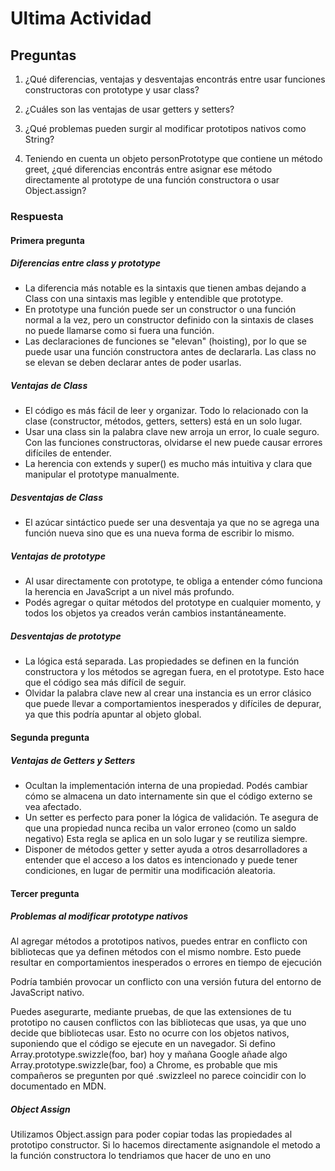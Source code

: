 # Ultima Actividad

## Preguntas

1. ¿Qué diferencias, ventajas y desventajas encontrás entre usar funciones constructoras
   con prototype y usar class?

2. ¿Cuáles son las ventajas de usar getters y setters?

3. ¿Qué problemas pueden surgir al modificar prototipos nativos como String?

4. Teniendo en cuenta un objeto personPrototype que contiene un método greet, ¿qué
   diferencias encontrás entre asignar ese método directamente al prototype de una
   función constructora o usar Object.assign?

### Respuesta

#### Primera pregunta

##### Diferencias entre class y prototype

- La diferencia más notable es la sintaxis que tienen ambas dejando a Class
  con una sintaxis mas legible y entendible que prototype.
- En prototype una función puede ser un constructor o una función normal a la vez,
  pero un constructor definido con la sintaxis de clases no puede llamarse como si
  fuera una función.
- Las declaraciones de funciones se "elevan" (hoisting), por lo que se puede usar una
  función constructora antes de declararla. Las class no se elevan se deben declarar
  antes de poder usarlas.

##### Ventajas de Class

- El código es más fácil de leer y organizar. Todo lo relacionado con la clase
  (constructor, métodos, getters, setters) está en un solo lugar.
- Usar una class sin la palabra clave new arroja un error, lo cuale seguro. Con las
  funciones constructoras, olvidarse el new puede causar errores difíciles de entender.
- La herencia con extends y super() es mucho más intuitiva y clara que manipular
  el prototype manualmente.

##### Desventajas de Class

- El azúcar sintáctico puede ser una desventaja ya que no se agrega una función nueva
  sino que es una nueva forma de escribir lo mismo.

##### Ventajas de prototype

- Al usar directamente con prototype, te obliga a entender cómo funciona la
  herencia en JavaScript a un nivel más profundo.
- Podés agregar o quitar métodos del prototype en cualquier momento, y todos
  los objetos ya creados verán cambios instantáneamente.

##### Desventajas de prototype

- La lógica está separada. Las propiedades se definen en la función
  constructora y los métodos se agregan fuera, en el prototype. Esto
  hace que el código sea más difícil de seguir.
- Olvidar la palabra clave new al crear una instancia es un error clásico
  que puede llevar a comportamientos inesperados y difíciles de depurar, ya
  que this podría apuntar al objeto global.

#### Segunda pregunta

##### Ventajas de Getters y Setters

- Ocultan la implementación interna de una propiedad. Podés cambiar cómo se
  almacena un dato internamente sin que el código externo se vea afectado.
- Un setter es perfecto para poner la lógica de validación. Te asegura
  de que una propiedad nunca reciba un valor erroneo (como un saldo negativo)
  Esta regla se aplica en un solo lugar y se reutiliza siempre.
- Disponer de métodos getter y setter ayuda a otros desarrolladores a entender que
  el acceso a los datos es intencionado y puede tener condiciones, en lugar de permitir
  una modificación aleatoria.

#### Tercer pregunta

##### Problemas al modificar prototype nativos

Al agregar métodos a prototipos nativos, puedes entrar en conflicto con bibliotecas
que ya definen métodos con el mismo nombre. Esto puede resultar en comportamientos
inesperados o errores en tiempo de ejecución

Podría también provocar un conflicto con una versión futura del entorno
de JavaScript nativo.

Puedes asegurarte, mediante pruebas, de que las extensiones de tu prototipo no causen
conflictos con las bibliotecas que usas, ya que uno decide que bibliotecas usar. Esto
no ocurre con los objetos nativos, suponiendo que el código se ejecute en un navegador.
Si defino Array.prototype.swizzle(foo, bar) hoy y mañana Google añade algo Array.prototype.swizzle(bar, foo)
a Chrome, es probable que mis compañeros se pregunten por qué .swizzleel no parece coincidir con lo documentado en MDN.

##### Object Assign

Utilizamos Object.assign para poder copiar todas las propiedades al prototipo constructor.
Si lo hacemos directamente asignandole el metodo a la función constructora lo tendriamos
que hacer de uno en uno
